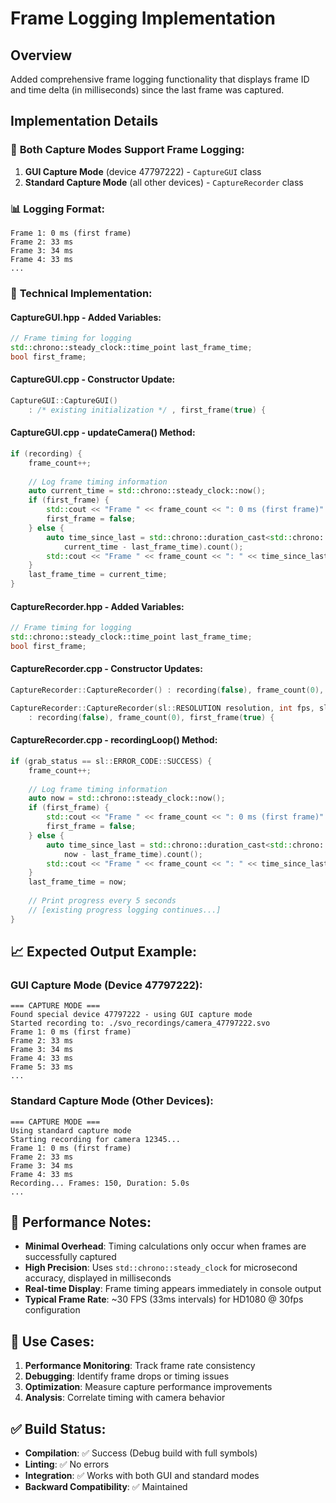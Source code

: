 # Frame Logging Implementation

## Overview
Added comprehensive frame logging functionality that displays frame ID and time delta (in milliseconds) since the last frame was captured.

## Implementation Details

### 🎯 **Both Capture Modes Support Frame Logging:**
1. **GUI Capture Mode** (device 47797222) - `CaptureGUI` class
2. **Standard Capture Mode** (all other devices) - `CaptureRecorder` class

### 📊 **Logging Format:**
```
Frame 1: 0 ms (first frame)
Frame 2: 33 ms
Frame 3: 34 ms
Frame 4: 33 ms
...
```

### 🔧 **Technical Implementation:**

#### **CaptureGUI.hpp** - Added Variables:
```cpp
// Frame timing for logging
std::chrono::steady_clock::time_point last_frame_time;
bool first_frame;
```

#### **CaptureGUI.cpp** - Constructor Update:
```cpp
CaptureGUI::CaptureGUI() 
    : /* existing initialization */ , first_frame(true) {
```

#### **CaptureGUI.cpp** - updateCamera() Method:
```cpp
if (recording) {
    frame_count++;
    
    // Log frame timing information
    auto current_time = std::chrono::steady_clock::now();
    if (first_frame) {
        std::cout << "Frame " << frame_count << ": 0 ms (first frame)" << std::endl;
        first_frame = false;
    } else {
        auto time_since_last = std::chrono::duration_cast<std::chrono::milliseconds>(
            current_time - last_frame_time).count();
        std::cout << "Frame " << frame_count << ": " << time_since_last << " ms" << std::endl;
    }
    last_frame_time = current_time;
}
```

#### **CaptureRecorder.hpp** - Added Variables:
```cpp
// Frame timing for logging  
std::chrono::steady_clock::time_point last_frame_time;
bool first_frame;
```

#### **CaptureRecorder.cpp** - Constructor Updates:
```cpp
CaptureRecorder::CaptureRecorder() : recording(false), frame_count(0), first_frame(true) {

CaptureRecorder::CaptureRecorder(sl::RESOLUTION resolution, int fps, sl::DEPTH_MODE depth_mode) 
    : recording(false), frame_count(0), first_frame(true) {
```

#### **CaptureRecorder.cpp** - recordingLoop() Method:
```cpp
if (grab_status == sl::ERROR_CODE::SUCCESS) {
    frame_count++;
    
    // Log frame timing information
    auto now = std::chrono::steady_clock::now();
    if (first_frame) {
        std::cout << "Frame " << frame_count << ": 0 ms (first frame)" << std::endl;
        first_frame = false;
    } else {
        auto time_since_last = std::chrono::duration_cast<std::chrono::milliseconds>(
            now - last_frame_time).count();
        std::cout << "Frame " << frame_count << ": " << time_since_last << " ms" << std::endl;
    }
    last_frame_time = now;
    
    // Print progress every 5 seconds
    // [existing progress logging continues...]
}
```

## 📈 **Expected Output Example:**

### GUI Capture Mode (Device 47797222):
```
=== CAPTURE MODE ===
Found special device 47797222 - using GUI capture mode
Started recording to: ./svo_recordings/camera_47797222.svo
Frame 1: 0 ms (first frame)
Frame 2: 33 ms
Frame 3: 34 ms
Frame 4: 33 ms
Frame 5: 33 ms
...
```

### Standard Capture Mode (Other Devices):
```
=== CAPTURE MODE ===
Using standard capture mode
Starting recording for camera 12345...
Frame 1: 0 ms (first frame)
Frame 2: 33 ms
Frame 3: 34 ms
Frame 4: 33 ms
Recording... Frames: 150, Duration: 5.0s
...
```

## 🏃 **Performance Notes:**
- **Minimal Overhead**: Timing calculations only occur when frames are successfully captured
- **High Precision**: Uses `std::chrono::steady_clock` for microsecond accuracy, displayed in milliseconds
- **Real-time Display**: Frame timing appears immediately in console output
- **Typical Frame Rate**: ~30 FPS (33ms intervals) for HD1080 @ 30fps configuration

## 🎯 **Use Cases:**
1. **Performance Monitoring**: Track frame rate consistency
2. **Debugging**: Identify frame drops or timing issues  
3. **Optimization**: Measure capture performance improvements
4. **Analysis**: Correlate timing with camera behavior

## ✅ **Build Status:**
- **Compilation**: ✅ Success (Debug build with full symbols)
- **Linting**: ✅ No errors
- **Integration**: ✅ Works with both GUI and standard modes
- **Backward Compatibility**: ✅ Maintained
